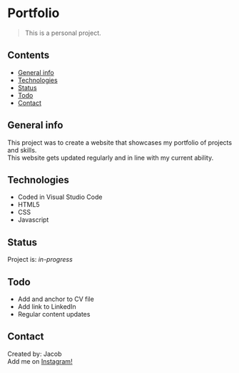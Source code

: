 # Portfolio
> This is a personal project.

## Contents
* [General info](#general-info)
* [Technologies](#technologies)
* [Status](#status)
* [Todo](#todo)
* [Contact](#contact)

## General info
This project was to create a website that showcases my 
portfolio of projects and skills. </br>
This website gets updated regularly and in line with my current ability.

## Technologies
* Coded in Visual Studio Code
* HTML5
* CSS
* Javascript

## Status
Project is: _in-progress_

## Todo
* Add and anchor to CV file
* Add link to LinkedIn
* Regular content updates

## Contact
Created by: Jacob  <br/>
Add me on [Instagram!](https://www.instagram.com/jacobtinston_04/)  <br/>